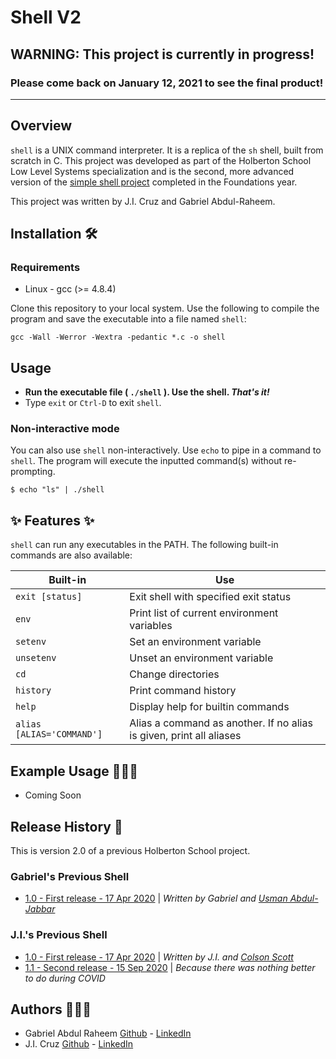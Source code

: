 # Shell V2

## **WARNING:** This project is currently in progress!
### Please come back on January 12, 2021 to see the final product!

---

## Overview

`shell` is a UNIX command interpreter. It is a replica of the `sh` shell, built from scratch in C. This project was developed as part of the Holberton School Low Level Systems specialization and is the second, more advanced version of the [simple shell project](https://github.com/jicruz96/JISH_A-Custom-Shell-Terminal) completed in the Foundations year.

This project was written by J.I. Cruz and Gabriel Abdul-Raheem.

## Installation 🛠

### Requirements
* Linux - gcc (>= 4.8.4)

Clone this repository to your local system. Use the following to compile the program and save the executable into a file named `shell`:
```
gcc -Wall -Werror -Wextra -pedantic *.c -o shell
```

## Usage 

* **Run the executable file (  `./shell`   ). Use the shell. *That's it!***
* Type `exit` or `Ctrl-D` to exit `shell`. 

### Non-interactive mode

You can also use `shell` non-interactively. Use `echo` to pipe in a command to `shell`. The program will execute the inputted command(s) without re-prompting.
```
$ echo "ls" | ./shell
```

## ✨ Features ✨

`shell` can run any executables in the PATH. The following built-in commands are also available:

| Built-in | Use |
|-|-|
| `exit [status]` |	Exit shell with specified exit status |
| `env`	| Print list of current environment variables |
| `setenv` | Set an environment variable |
| `unsetenv` | Unset an environment variable |
| `cd` | Change directories |
| `history` | Print command history |
| `help` | Display help for builtin commands |
| `alias [ALIAS='COMMAND']` | Alias a command as another. If no alias is given, print all aliases |

## Example Usage 🤷🏽‍♂️

* Coming Soon

## Release History 🧾

This is version 2.0 of a previous Holberton School project.

### Gabriel's Previous Shell
* [1.0 - First release - 17 Apr 2020](https://github.com/UsmanGTA/simple_shell) | *Written by Gabriel and [Usman Abdul-Jabbar](https://usmanjabbar.com)*

### J.I.'s Previous Shell
* [1.0 - First release - 17 Apr 2020](https://github.com/OctopusHugz/simple_shell/tree/5f9dbb9c0bc978b5f8566eac0ce5cc05496c22a0) | *Written by J.I. and [Colson Scott](https://github.com/OctopusHugz)*
* [1.1 - Second release - 15 Sep 2020](https://github.com/jicruz96/simple_shell) | *Because there was nothing better to do during COVID*

## Authors 👨🏽‍💻

* Gabriel Abdul Raheem [Github](https://github.com/GabrielAbdul) - [LinkedIn](https://www.linkedin.com/in/gabriel-abdul-raheem-3a1a01144/)
* J.I. Cruz [Github](https://github.com/jicruz96) - [LinkedIn](https://linkedin.com/in/jicruzpr)
